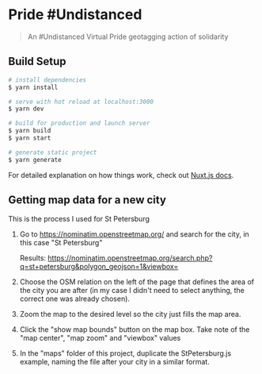 # Pride #Undistanced

> An #Undistanced Virtual Pride geotagging action of solidarity

## Build Setup

```bash
# install dependencies
$ yarn install

# serve with hot reload at localhost:3000
$ yarn dev

# build for production and launch server
$ yarn build
$ yarn start

# generate static project
$ yarn generate
```

For detailed explanation on how things work, check out [Nuxt.js docs](https://nuxtjs.org).

## Getting map data for a new city

This is the process I used for St Petersburg

1. Go to https://nominatim.openstreetmap.org/ and search for the city, in this case "St Petersburg"

   Results: https://nominatim.openstreetmap.org/search.php?q=st+petersburg&polygon_geojson=1&viewbox=

1. Choose the OSM relation on the left of the page that defines the area of the city you are after (in my case I didn't need to select anything, the correct one was already chosen).

1. Zoom the map to the desired level so the city just fills the map area.

1. Click the "show map bounds" button on the map box. Take note of the "map center", "map zoom" and "viewbox" values

1. In the "maps" folder of this project, duplicate the StPetersburg.js example, naming the file after your city in a similar format.

